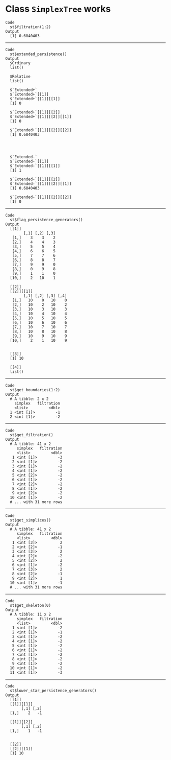 # Class `SimplexTree` works

    Code
      st$filtration(1:2)
    Output
      [1] 0.6840403

---

    Code
      st$extended_persistence()
    Output
      $Ordinary
      list()
      
      $Relative
      list()
      
      $`Extended+`
      $`Extended+`[[1]]
      $`Extended+`[[1]][[1]]
      [1] 0
      
      $`Extended+`[[1]][[2]]
      $`Extended+`[[1]][[2]][[1]]
      [1] 0
      
      $`Extended+`[[1]][[2]][[2]]
      [1] 0.6840403
      
      
      
      
      $`Extended-`
      $`Extended-`[[1]]
      $`Extended-`[[1]][[1]]
      [1] 1
      
      $`Extended-`[[1]][[2]]
      $`Extended-`[[1]][[2]][[1]]
      [1] 0.6840403
      
      $`Extended-`[[1]][[2]][[2]]
      [1] 0
      
      
      
      

---

    Code
      st$flag_persistence_generators()
    Output
      [[1]]
            [,1] [,2] [,3]
       [1,]    3    3    2
       [2,]    4    4    3
       [3,]    5    5    4
       [4,]    6    6    5
       [5,]    7    7    6
       [6,]    8    8    7
       [7,]    9    9    0
       [8,]    0    9    8
       [9,]    1    1    0
      [10,]    2   10    1
      
      [[2]]
      [[2]][[1]]
            [,1] [,2] [,3] [,4]
       [1,]   10    0   10    0
       [2,]   10    2   10    2
       [3,]   10    3   10    3
       [4,]   10    4   10    4
       [5,]   10    5   10    5
       [6,]   10    6   10    6
       [7,]   10    7   10    7
       [8,]   10    8   10    8
       [9,]   10    9   10    9
      [10,]    2    1   10    9
      
      
      [[3]]
      [1] 10
      
      [[4]]
      list()
      

---

    Code
      st$get_boundaries(1:2)
    Output
      # A tibble: 2 x 2
        simplex   filtration
        <list>         <dbl>
      1 <int [1]>         -1
      2 <int [1]>         -2

---

    Code
      st$get_filtration()
    Output
      # A tibble: 41 x 2
         simplex   filtration
         <list>         <dbl>
       1 <int [1]>         -3
       2 <int [1]>         -2
       3 <int [1]>         -2
       4 <int [1]>         -2
       5 <int [2]>         -2
       6 <int [1]>         -2
       7 <int [2]>         -2
       8 <int [1]>         -2
       9 <int [2]>         -2
      10 <int [1]>         -2
      # ... with 31 more rows

---

    Code
      st$get_simplices()
    Output
      # A tibble: 41 x 2
         simplex   filtration
         <list>         <dbl>
       1 <int [3]>          2
       2 <int [2]>         -1
       3 <int [3]>          2
       4 <int [2]>         -2
       5 <int [2]>          2
       6 <int [1]>         -2
       7 <int [3]>          2
       8 <int [2]>         -1
       9 <int [2]>          1
      10 <int [1]>         -1
      # ... with 31 more rows

---

    Code
      st$get_skeleton(0)
    Output
      # A tibble: 11 x 2
         simplex   filtration
         <list>         <dbl>
       1 <int [1]>         -2
       2 <int [1]>         -1
       3 <int [1]>         -2
       4 <int [1]>         -2
       5 <int [1]>         -2
       6 <int [1]>         -2
       7 <int [1]>         -2
       8 <int [1]>         -2
       9 <int [1]>         -2
      10 <int [1]>         -2
      11 <int [1]>         -3

---

    Code
      st$lower_star_persistence_generators()
    Output
      [[1]]
      [[1]][[1]]
           [,1] [,2]
      [1,]    2   -1
      
      [[1]][[2]]
           [,1] [,2]
      [1,]    1   -1
      
      
      [[2]]
      [[2]][[1]]
      [1] 10
      
      

